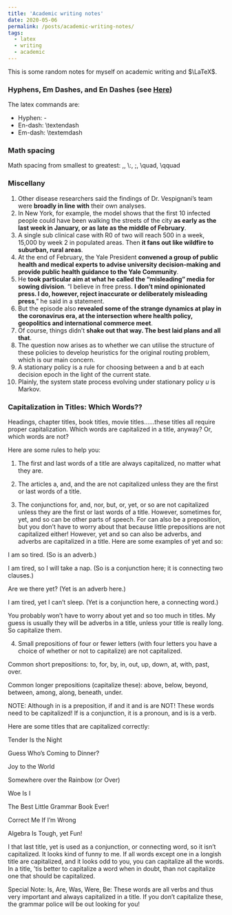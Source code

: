 ```yaml
---
title: 'Academic writing notes'
date: 2020-05-06
permalink: /posts/academic-writing-notes/
tags:
  - latex
  - writing
  - academic
---
```


This is some random notes for myself on academic writing and $\LaTeX$.


### Hyphens, Em Dashes, and En Dashes (see [Here](https://zhanksun.github.io/posts/en-dashes-em-dashes/))

The latex commands are:
* Hyphen: -
* En-dash: \textendash
* Em-dash: \textemdash

### Math spacing

Math spacing from smallest to greatest: \,, \\:, \;, \quad, \qquad


### Miscellany
  1. Other disease researchers said the findings of Dr. Vespignani’s team were **broadly in line with** their own analyses.
  2. In New York, for example, the model shows that the first 10 infected people could have been walking the streets of the city **as early as the last week in January, or as late as the middle of February**.
  3. A single sub clinical case with R0 of two will reach 500 in a week, 15,000 by week 2 in populated areas. Then **it fans out like wildfire to suburban, rural areas**.
  4. At the end of February, the Yale President **convened a group of public health and medical experts to advise university decision-making and provide public health guidance to the Yale Community**.
  5. He **took particular aim at what he called the “misleading” media for sowing division**. “I believe in free press. **I don’t mind opinionated press. I do, however, reject inaccurate or deliberately misleading press**,” he said in a statement.
  6. But the episode also **revealed some of the strange dynamics at play in the coronavirus era, at the intersection where health policy, geopolitics and international commerce meet**.
  7. Of course, things didn’t **shake out that way. The best laid plans and all that**.
  8. The question now arises as to whether we can utilise the structure of these policies to develop heuristics for the original routing problem, which is our main concern.
  9. A stationary policy is a rule for choosing between a and b at each decision epoch in the light of the current state.
  10. Plainly, the system state process evolving under stationary policy $u$ is Markov.

  

### Capitalization in Titles: Which Words??

  Headings, chapter titles, book titles, movie titles……these titles all require proper capitalization. Which words are capitalized in a title, anyway? Or, which words are not?

  Here are some rules to help you:

  1. The first and last words of a title are always capitalized, no matter what they are.

  2. The articles a, and, and the are not capitalized unless they are the first or last words of a title.

  3. The conjunctions for, and, nor, but, or, yet, or so are not capitalized unless they are the first or last words of a title. However, sometimes for, yet, and so can be other parts of speech. For can also be a preposition, but you don’t have to worry about that because little prepositions are not capitalized either! However, yet and so can also be adverbs, and adverbs are capitalized in a title. Here are some examples of yet and so:

  I am so tired. (So is an adverb.)

  I am tired, so I will take a nap. (So is a conjunction here; it is connecting two clauses.)

  Are we there yet? (Yet is an adverb here.)

  I am tired, yet I can’t sleep. (Yet is a conjunction here, a connecting word.)

  You probably won’t have to worry about yet and so too much in titles. My guess is usually they will be adverbs in a title, unless your title is really long. So capitalize them.

  4. Small prepositions of four or fewer letters (with four letters you have a choice of whether or not to capitalize) are not capitalized.

  Common short prepositions: to, for, by, in, out, up, down, at, with, past, over.

  Common longer prepositions (capitalize these): above, below, beyond, between, among, along, beneath, under.

  NOTE: Although in is a preposition, if and it and is are NOT! These words need to be capitalized! If is a conjunction, it is a pronoun, and is is a verb.

  Here are some titles that are capitalized correctly:

  Tender Is the Night

  Guess Who’s Coming to Dinner?

  Joy to the World

  Somewhere over the Rainbow (or Over)

  Woe Is I

  The Best Little Grammar Book Ever!

  Correct Me If I’m Wrong

  Algebra Is Tough, yet Fun!

  I that last title, yet is used as a conjunction, or connecting word, so it isn’t capitalized. It looks kind of funny to me. If all words except one in a longish title are capitalized, and it looks odd to you, you can capitalize all the words. In a title, ’tis better to capitalize a word when in doubt, than not capitalize one that should be capitalized.

  Special Note: Is, Are, Was, Were, Be: These words are all verbs and thus very important and always capitalized in  a title. If you don’t capitalize these, the grammar police will be out looking for you!
